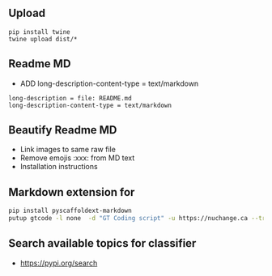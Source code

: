
## Upload

```
pip install twine
twine upload dist/*

```

## Readme MD

* ADD long-description-content-type = text/markdown

```buildoutcfg
long-description = file: README.md
long-description-content-type = text/markdown

```

## Beautify Readme MD

* Link images to same raw file
* Remove emojis :xxx: from MD text
* Installation instructions


## Markdown extension for 

```bash
pip install pyscaffoldext-markdown
putup gtcode -l none  -d "GT Coding script" -u https://nuchange.ca --travis --markdown
```

## Search available topics for classifier

* https://pypi.org/search 
